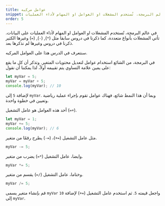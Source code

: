 ```yaml
---
title: عوامل مركبه
snippet: في عالم البرمجة، تُستخدم المشغلات او العوامل او المهام لأداء العمليات
order: 5
---
```


في عالم البرمجة، تُستخدم المشغلات او العوامل او المهام لأداء العمليات على
البيانات. تأتي المشغلات بأنواع متعددة، كما ذكرنا في دروس سابقا مثل (`*`), (`-`),
(`=`) وغيرها الكثير ذكرنا في دروس وغيرها لم نذكرها بعد.

سنتعرف في الدرس هذا على العوامل المركبه.

في البرمجة، من الشائع استخدام عوامل لتعديل محتويات المتغير. وتذكر أن كل ما يقع
على يمين علامة التساوي يتم تقييمه أولاً، لذا يمكننا أن نقول:

```js
let myVar = 5;
myVar = myVar + 5;
console.log(myVar); // 10
```

لإضافة `5` إلى `myVar`. وبما أن هذا النمط شائع، فهناك عوامل تقوم بإجراء عملية
رياضية وتعيين في خطوة واحدة.

أحد هذه العوامل هو عامل التشغيل (`=+`).

```js
let myVar = 1;
myVar += 5;
console.log(myVar); // 6
```

مثل عامل التشغيل (`=+`)، (`=-`) يطرح رقمًا من متغير.

```js
myVar -= 5;
```

وايضا، عامل التشغيل (`*=`) يضرب من متغير.

```js
myVar *= 5;
```

وختاما، عامل التشغيل (`/=`) يقسم من متغير.

```js
myVar /= 5;
```

<div class="quiz">
قم بإنشاء متغير يسمى <code>myVar</code> واجعل قيمته <code>5</code>. ثم استخدم عامل التشغيل (<code>=+</code>) لإضافة <code>10</code> إلى <code>myVar</code>.
</div>
